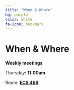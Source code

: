 ```yaml
---
title: "When & Where"
bg: purple
color: white
fa-icon: bookmark
---
```


# When & Where

**Weekly meetings**

Thursday: **11:00am**

Room: **[ECS 468](http://www.uvic.ca/home/about/campus-info/maps/maps/ecs.php)**
